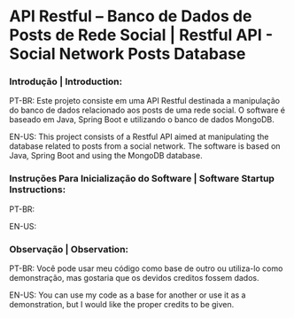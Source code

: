# API Restful – Banco de Dados de Posts de Rede Social | Restful API - Social Network Posts Database

### Introdução | Introduction:

PT-BR: Este projeto consiste em uma API Restful destinada a manipulação do banco de dados relacionado aos posts de uma  rede social. O software é baseado em Java, Spring Boot e utilizando o banco de dados MongoDB. 

EN-US: This project consists of a Restful API aimed at manipulating the database related to posts from a social network. The software is based on Java, Spring Boot and using the MongoDB database.

### Instruções Para Inicialização do Software | Software Startup Instructions:

PT-BR: 

EN-US:

### Observação | Observation:

PT-BR: Você pode usar meu código como base de outro ou utiliza-lo como demonstração, mas gostaria que os devidos creditos fossem dados.

EN-US: You can use my code as a base for another or use it as a demonstration, but I would like the proper credits to be given.
